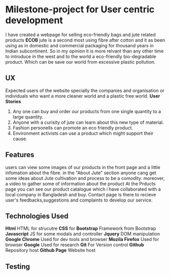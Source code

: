 # Milestone-project for User centric development 
I have created a webpage for selling eco-friendly bags and jute related products **ECOB**
jute is a second most using fibre after cotton and it as been using as in domestic and commercial packaging 
for thousand years in Indian subcontinent. So in my opinion it is more relvant than any other time to introduce in the west
 and to the world a eco-friendly bio-degradable product.
 Which can be save our world from excessive plastic pollution. 


 ## UX
Expected users of the website specially the companies and organisation or individuals who want a more cleaner world and a plastic free world.
**User Stories**
1. Any one can buy and order our products from one single quantity to a large quantity.
1. Anyone with a curisity of jute can learn about this new type of material.
1. Fashion personells can promote an eco friendly product.
1. Environment activists can use a product which might support their cause.

## Features
users can view some images of our products in the front page and a little infomation about the fibre.
in the "About Jute" section anyone cang get some ideas about Jute cultivation and process to be a comodity. moreover, a video to gather some of information about the product
At the Prducts page you can see our product catalogue which i have collaborated with a local company in Bangladesh and buy.
Contact page is there to recieve user's feedbacks,suggestions and complaints to develop our service.

## Technologies Used
**Html**
HTML for strucutre
**CSS**
for 
**Bootstrap**
Framework from Bootstrap
**Javascript**
JS for some modals and controller
**Jquery**
DOM manipulation
**Google Chrome**
Used for dev tools and browser
**Mozila Firefox**
Used for browser
**Google**
Used for research 
**Git**
For Version control
**Github**
Repository host
**Github Page**
Website host

## Testing
